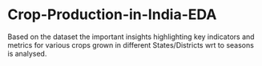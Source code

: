 # Crop-Production-in-India-EDA
Based on the dataset the important insights highlighting key indicators and metrics for various crops grown in different States/Districts wrt to seasons is analysed.
